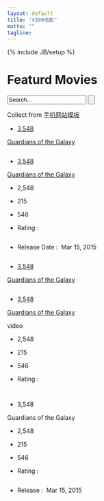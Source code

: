 ```yaml
---
layout: default
title: "4399电影"
motto: ""
tagline: 
---
```

{% include JB/setup %}

<div class="content">
      	<div class="box_1">
      	 <h1 class="m_2">Featurd Movies</h1>
      	 <div class="search">
		    <form>
				<input type="text" value="Search..." onFocus="this.value='';" onBlur="if (this.value == '') {this.value ='';}">
				<input type="submit" value="">
		    </form>
		</div>
		<div class="clearfix"> </div>
        <div class="copyrights">Collect from <a href="http://www.cssmoban.com/" >手机网站模板</a></div>
		</div>
		<div class="box_2">
			<div class="col-md-5 grid_3">
			  <div class="row_1">
			  <div class="col-md-6 grid_4"><a href="single.html">
				  <div class="grid_2">
					<img src="{{ BASE_PATH }}/assets/images/pic1.jpg" class="img-responsive" alt=""/>
					<div class="caption1">
						<ul class="list_3">
				    		<li><i class="icon5"> </i><p>3,548</p></li>
				    	</ul>
				    	<i class="icon4"> </i>
				    	<p class="m_3">Guardians of the Galaxy</p>
					</div>
				   </div>
				   <div class="grid_2 col_1">
					<img src="{{ BASE_PATH }}/assets/images/pic2.jpg" class="img-responsive" alt=""/>
					<div class="caption1">
						<ul class="list_3">
				    		<li><i class="icon5"> </i><p>3,548</p></li>
				    	</ul>
				    	<i class="icon4"> </i>
				    	<p class="m_3">Guardians of the Galaxy</p>
					</div>
				   </div>
			   </a></div>
			   <div class="col-md-6 grid_7">
				   <div class="col_2">
				   	    <ul class="list_4">
			    			<li><i class="icon1"> </i><p>2,548</p></li>
			    			<li><i class="icon2"> </i><p>215</p></li>
			    			<li><i class="icon3"> </i><p>546</p></li>
			    			<li>Rating : &nbsp;&nbsp;<p><img src="{{ BASE_PATH }}/assets/images/rating1.png" alt=""/></p></li>
			    			<li>Release Date : &nbsp;<span class="m_4">Mar 15, 2015</span> </li>
			    			<div class="clearfix"> </div>
			    		</ul>
			    		<div class="m_5"><a href="single.html"><img src="{{ BASE_PATH }}/assets/images/pic3.jpg" class="img-responsive" alt=""/></a></div>
				   </div>
			 </div>
			   <div class="clearfix"> </div>
			   </div>
			   <div class="row_2">
			   	<a href="single.html"><img src="{{ BASE_PATH }}/assets/images/pic4.jpg" class="img-responsive" alt=""/></a>
			   </div>
			</div>
			<div class="col-md-5 content_right">
			 <div class="row_3">
			  <div class="col-md-6 content_right-box"><a href="single.html">
				<div class="grid_2">
				<img src="{{ BASE_PATH }}/assets/images/pic6.jpg" class="img-responsive" alt=""/>
				<div class="caption1">
						<ul class="list_5">
				    		<li><i class="icon5"> </i><p>3,548</p></li>
				    	</ul>
				    	<i class="icon4 icon6"> </i>
				    	<p class="m_3">Guardians of the Galaxy</p>
				</div>
			    </div>
			   </a></div>
			   <div class="col-md-6 grid_5"><a href="single.html">
				<div class="grid_2">
				<img src="{{ BASE_PATH }}/assets/images/pic7.jpg" class="img-responsive" alt=""/>
				<div class="caption1">
						<ul class="list_5">
				    		<li><i class="icon5"> </i><p>3,548</p></li>
				    	</ul>
				    	<i class="icon4 icon6"> </i>
				    	<p class="m_3">Guardians of the Galaxy</p>
				</div>
			    </div>
			   </a></div>
			   <div class="clearfix"> </div>
			   </div>
			   <div class="video">
			      video
			  </div>
			  <div class="row_5">
			  	<div class="col-md-6">
					<div class="col_2">
				   	    <ul class="list_4">
			    			<li><i class="icon1"> </i><p>2,548</p></li>
			    			<li><i class="icon2"> </i><p>215</p></li>
			    			<li><i class="icon3"> </i><p>546</p></li>
			    			<li>Rating : &nbsp;&nbsp;<p><img src="{{ BASE_PATH }}/assets/images/rating1.png" alt=""></p></li>
			    			<div class="clearfix"> </div>
			    		</ul>
				   </div>
			   </div>
			   <div class="col-md-6 m_6"><a href="single.html">
				  <img src="{{ BASE_PATH }}/assets/images/pic8.jpg" class="img-responsive" alt=""/>
			   </a></div>
			  </div>
			</div>
			<div class="col-md-2 grid_6">
				<div class="m_7"><a href="single.html"><img src="{{ BASE_PATH }}/assets/images/pic9.jpg" class="img-responsive" alt=""/></a></div>
				<div class="caption1">
						<ul class="list_5">
				    		<li><i class="icon5"> </i><p>3,548</p></li>
				    	</ul>
				    	<i class="icon4 icon6"> </i>
				    	<p class="m_3">Guardians of the Galaxy</p>
				</div>
				<div class="col_2 col_3">
				   	    <ul class="list_4">
			    			<li><i class="icon1"> </i><p>2,548</p></li>
			    			<li><i class="icon2"> </i><p>215</p></li>
			    			<li><i class="icon3"> </i><p>546</p></li>
			    			<li>Rating : &nbsp;&nbsp;<p><img src="{{ BASE_PATH }}/assets/images/rating1.png" alt=""></p></li>
			    			<li>Release : &nbsp;<span class="m_4">Mar 15, 2015</span> </li>
			    			<div class="clearfix"> </div>
			    		</ul>
			    		<div class="m_8"><a href="single.html"><img src="{{ BASE_PATH }}/assets/images/pic10.jpg" class="img-responsive" alt=""/></a></div>
			    </div>
			</div>
			<div class="clearfix"> </div>
		</div>
      </div>



